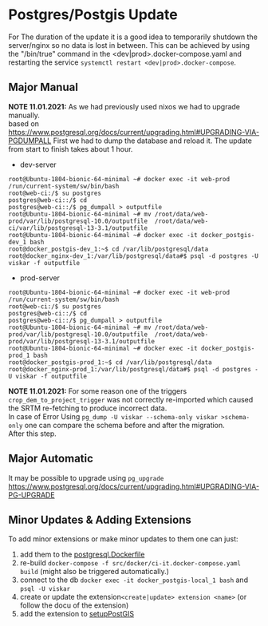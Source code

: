# Postgres/Postgis Update
For The duration of the update it is a good idea to temporarily shutdown the server/nginx so no data is lost in between. 
This can be achieved by using the "/bin/true" command in the <dev|prod>.docker-compose.yaml and restarting the service `systemctl restart <dev|prod>.docker-compose`.
## Major Manual

**NOTE 11.01.2021:** As we had previously used nixos we had to upgrade manually.  
based on https://www.postgresql.org/docs/current/upgrading.html#UPGRADING-VIA-PGDUMPALL
First we had to dump the database and reload it. The update from start to finish takes about 1 hour.
* dev-server
```console
root@Ubuntu-1804-bionic-64-minimal ~# docker exec -it web-prod /run/current-system/sw/bin/bash
root@web-ci:/$ su postgres
postgres@web-ci::/$ cd 
postgres@web-ci::/$ pg_dumpall > outputfile
root@Ubuntu-1804-bionic-64-minimal ~# mv /root/data/web-prod/var/lib/postgresql-10.0/outputfile  /root/data/web-ci/var/lib/postgresql-13-3.1/outputfile
root@Ubuntu-1804-bionic-64-minimal ~# docker exec -it docker_postgis-dev_1 bash
root@docker_postgis-dev_1:~$ cd /var/lib/postgresql/data
root@docker_nginx-dev_1:/var/lib/postgresql/data#$ psql -d postgres -U viskar -f outputfile
```
* prod-server
```console
root@Ubuntu-1804-bionic-64-minimal ~# docker exec -it web-prod /run/current-system/sw/bin/bash
root@web-ci:/$ su postgres
postgres@web-ci::/$ cd 
postgres@web-ci::/$ pg_dumpall > outputfile
root@Ubuntu-1804-bionic-64-minimal ~# mv /root/data/web-prod/var/lib/postgresql-10.0/outputfile  /root/data/web-prod/var/lib/postgresql-13-3.1/outputfile
root@Ubuntu-1804-bionic-64-minimal ~# docker exec -it docker_postgis-prod_1 bash
root@docker_postgis-prod_1:~$ cd /var/lib/postgresql/data
root@docker_nginx-prod_1:/var/lib/postgresql/data#$ psql -d postgres -U viskar -f outputfile
```
**NOTE 11.01.2021:** For some reason one of the triggers `crop_dem_to_project_trigger` was not correctly re-imported which caused the SRTM re-fetching to produce incorrect data.  
In case of Error Using `pg_dump -U viskar --schema-only viskar >schema-only` one can compare the schema before and after the migration.  
After this step.

## Major Automatic
It may be possible to upgrade using `pg_upgrade` https://www.postgresql.org/docs/current/upgrading.html#UPGRADING-VIA-PG-UPGRADE

## Minor Updates & Adding Extensions
To add minor extensions or make minor updates to them one can just:
1. add them to the [postgresql.Dockerfile](../../src/docker/postgresql.Dockerfile) 
2. re-build `docker-compose -f src/docker/ci-it.docker-compose.yaml build` (might also be triggered automatically.)
3. connect to the db `docker exec -it docker_postgis-local_1 bash` and `psql -U viskar`
3. create or update the extension`<create|update> extension <name>` (or follow the docu of the extension)
  1. add the extension to [setupPostGIS](../../src/server/logic/src/main/scala/ch/isska/viskar/persistence/package.scala)
